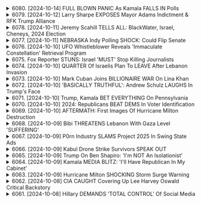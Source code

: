 <details>
<summary>6080. [2024-10-14] FULL BLOWN PANIC As Kamala FALLS IN Polls</summary><br>

<a href="https://www.youtube.com/watch?v=R8-JPe23gy4" target="_blank">
    <img src="https://img.youtube.com/vi/R8-JPe23gy4/maxresdefault.jpg" 
        alt="[Youtube]" width="200">
</a>

# FULL BLOWN PANIC As Kamala FALLS IN Polls

## 2024 選舉分析重點整理

以下就內容彙整出清晰、客觀的重點整理，使用正式用語並以條列格式呈現：

**一、 選民行為與趨勢**

*   **選民動態性：** 强调美国选民的意见并非固定不变，选民在每一次选举中都可能做出不同的投票选择。
*   **分裂票投票：** 反映越来越多的选民在不同层级（例如，总统、参院）投给不同政党的候选人，使得选举预估更加困难。
*   **身份政治與迎合：** 批评民主党傾向於基于选民的种族和族裔identity进行迎合，忽略了选民作为个体的多样化需求。
*   **種族身份政治：** 强调，民主黨過於依賴種族身份來爭取選票，忽略了個體選民的多样需求和关切。

**二、 選舉預測挑戰與偏見**

*   **民調誤差：** 担忧民调可能因为对2020年選舉結果的恐懼，而导致预测上的偏差。民調可能為了避免重蹈覆轍，而過度依賴過去的數據，导致预测結果失準。
*  **過度簡化選民：** 民調和政治分析常以過於簡化的方式描述選民，忽略了他們的複雜性。
*   **民調依賴歷史數據：** 質疑民調過度依賴過去的選舉結果，导致预测结果失準。

**三、 選舉策略與趨勢**

*   **共和黨的種族策略：** 指出共和黨若能在非裔選民中獲得顯著支持，將有機會在選舉中勝出。
*   **白人选票的重要性：** 強調白人选票仍是选举结果的关键，若共和黨能在白人选民中改善支持度，也能影響選舉結果。
*   **民主黨的族群迎合：** 批評民主黨傾向於迎合特定族群的選票，而忽略了選民的個別需求。

**四、 選舉分析總結**

*   **选举的不确定性：** 強調 2024 年選舉極具競爭性，結果難以預測。
*   **選民行为的复杂性：** 强调选民行为的复杂性，以及理解选民意愿的重要性。
*   **分裂票現象：** 反映了选民不再機械地按照政黨投票的情況，使得选举結果更難預測。
*   **選舉的健康意義：** 認為 選民的分裂投票現象，有助於加強民主進程，使選舉更具活力及意義。

**五、 對獨立媒體的呼籲**

*  **獨立媒體重要性：** 強調獨立媒體在提供客觀、多樣觀點方面的重要性。
*   **支持獨立媒體：** 呼籲觀眾支持獨立媒體，以確保媒體 diversity 及媒體自由。

希望以上整理對您有所幫助。
</details>

<details>
<summary>6079. [2024-10-12] Larry Sharpe EXPOSES Mayor Adams Indictment & RFK Trump Alliance</summary><br>

<a href="https://www.youtube.com/watch?v=F1echx8AGd0" target="_blank">
    <img src="https://img.youtube.com/vi/F1echx8AGd0/maxresdefault.jpg" 
        alt="[Youtube]" width="200">
</a>

# Larry Sharpe EXPOSES Mayor Adams Indictment & RFK Trump Alliance

## ラリー・シャープ ポッドキャスト内容 重点整理

**概要:** 独立系政治運動 AV24.org 代表 ラリー・シャープ氏のポッドキャスト内容の整理。RFK Jr.候補への影響、独立運動の役割、米国政治への影響に重点を置いています。

**1. アメリカ政治における独立系運動の影響力**

*   **メッセージの変更:** 独立系政治運動は、既存の二大政党（民主党・共和党）のメッセージに影響を与え、重要な問題を提起できる。特に今回の選挙では、RFK Jr.候補の影響で、健康問題や食糧問題への関心が高まっている。
*   **二大政党の改善:** 独立系運動は、既存の政治家たちにより良い政策を促し、より建設的な政治的対話を促す力がある。
*   **選挙結果への影響:** 独立運動は、直接的に選挙結果を変えることは難しいかもしれないが、結果に大きな影響を与える可能性があり、二大政党の候補が敗北する原因となる場合もある。

**2. ロバート・ケネディ・ジュニア(RFK Jr.)候補への影響**

*   **政治的アジェンダへの影響:** RFK Jr.が健康問題や食糧問題について積極的に語るようにしたのは、独立系運動の影響である。
*   **選挙戦略:** 独立系候補の存在が選挙結果に影響を与える可能性があり、二大政党の候補者が敗北する原因となる場合がある。
*   **既存政党への影響:** ジョー・スタイン氏の動きによって、ミシガン州でのハリス氏が苦戦していると主張。

**3. 独立系運動の役割と戦略**

*   **中間層への働きかけ:** 独立運動は、既存の二大政党に投票しない有権者層（無所属層）にアピールし、影響力を拡大させることを目指す。
*   **建設的対話の促進:** 独立系運動は既存政党間の対立を煽るのではなく、建設的な政治的対話を促し、より良い政策形成に貢献することを目指す。
*   **リバタリアン党との連携:** 独立系運動は、リバタリアン党などの他の独立系運動と協力し、影響力を高めることを目指す。

**4. AV24.org の活動概要**

*   **政策問題への取り組み:** AV24.orgは、様々な政策問題について調査・分析を行い、独自の視点を提供する。
*   **独立系運動の支援:** AV24.orgは、独立系運動を支援し、影響力を拡大させるための活動を行う。
*   **情報発信:** AV24.orgは、ウェブサイト、ソーシャルメディアなどを通じて、様々な情報を発信する。

**5. ラリー・シャープさんの情報**

*   **ウェブサイト:** AV24.org
*   **ソーシャルメディア:** YouTube、Facebook、Twitter (Google で「ラリー・シャープ」を検索。スペルミスに注意: 「E」付き)
*   **その他:** 70年代に活躍したプロレスラー「ラリー・シャープ(ホイール)」とは別人。
</details>

<details>
<summary>6078. [2024-10-11] Jeremy Scahill TELLS ALL: BlackWater, Israel, Cheneys, 2024 Election</summary><br>

<a href="https://www.youtube.com/watch?v=kVaVQxqxkNo" target="_blank">
    <img src="https://img.youtube.com/vi/kVaVQxqxkNo/maxresdefault.jpg" 
        alt="[Youtube]" width="200">
</a>

# Jeremy Scahill TELLS ALL: BlackWater, Israel, Cheneys, 2024 Election

## Breaking Points 讨论重点摘要 (文本内容)

**核心议题:** 巴以冲突、美国内政及民主党策略分析

**一、巴以冲突与人道主义危机**

*   **冲突现状:** 讨论聚焦于加沙地区持续的冲突，强调了人道主义危机和双方人员伤亡。
*   **信息审查与媒体责任:** 讨论强调了获取准确信息的重要性，并对主流媒體的潜在偏见进行了反思。
*   **国际责任与责任归属:**  强调了国际社会在解决冲突以及对平民保护方面的责任。

**二、美国国内政治与选举分析**

*   **特朗普的影响与支持者:** 深入分析了特朗普在选民群体中的持续吸引力，特别是那些感到被忽视和困境中的人群。 
*   **民主党策略的不足:** 指出民主党在吸引蓝领工人阶级和关注人道主义问题的选民方面的失误。
*   **选举责任与道德义务:** 讨论了选民的知情权，以及选民在决定支持的政治候选人时的道德考量。强调选民应基于个人信仰和道德准则做出选择，不应受到政治操纵。
*    **民主党对选举结果的反应**: 批评民主党在选举失败后倾向于将责任推卸给其他人（例如选举舞弊，选民选择等），而忽视自身策略的不足。
*   **对政治家责任的追问**: 强调政治家应为自身政策负责，并听取各方意见。 
*   **不同政治派别的共同点**: 强调不同政治观点的人们，都应该认真倾听对方的诉求和困境，寻求解决问题的方案。

**三、媒体与信息传播**

*   **信息真实性的重要性:** 讨论强调了核实信息来源，避免虚假信息传播的重要性。
*   **媒体的角色:** 媒体应以客观、公正的态度报道新闻，并承担起社会责任。
*   **倾听不同声音**: 强调倾听和理解不同政治观点和文化背景的人们的声音，才能更好地解决冲突和促进社会进步。

**四、 Breaking Points 节目推广**

*   **节目内容介绍**: Breaking Points 推出付费会员节目，提供每日完整的、未经裁剪的节目内容。
*   **节目参与方式**: 通过 breakingpoints.com 成为会员，即可收看完整节目和参与节目讨论。
*   **未来节目预告**: 介绍未来节目预告，及节目主持人在其他地方的活动。
</details>

<details>
<summary>6077. [2024-10-11] NEBRASKA Indy Polling SHOCK: Could Flip Senate</summary><br>

<a href="https://www.youtube.com/watch?v=5ShQaYeO8LM" target="_blank">
    <img src="https://img.youtube.com/vi/5ShQaYeO8LM/maxresdefault.jpg" 
        alt="[Youtube]" width="200">
</a>

# NEBRASKA Indy Polling SHOCK: Could Flip Senate

以下是針對文本的重點整理，以小節條列方式呈現，力求客觀與正式：

**一、主要參選者與選情概況**

*   **州級選情重點：** 關注在搖擺州的選情，尤其是人口遷移對選票版圖的影響。
*   **民主黨優勢：** 搖擺州的人口結構變化，特別是人口流入，可能利好民主黨選情。
*   **共和黨選情：** 特朗普的個人魅力可能有利於他提高選票，但需關注拉丁裔選民的支持度和中間選民的態度。

**二、搖擺州選情分析 (亞利桑那州、內華達州等)**

*   **人口遷移因素：** 搖摆州的選情受到人口流動的顯著影響。民主黨的論點為，可負擔的住房導致選民遷移到搖摆州，從而增加了民主黨選票。
*   **亞利桑那州：**
    *   拉美裔選民的投票意向：關注拉美裔選民，特别是墨西哥移民後代對民主黨和共和黨參選人的偏好。
    *   中間選民：強調中間選民的投票意向，以及對特朗普及其他候選人的態度。
*   **經濟因素:** 可負擔的住宅是影响搖擺州选情的关键。

**三、選民結構與中間派選民**

*   **分裂投票 (Split-Ticket Voting):**  
    *   分裂投票率低迷：2020年分裂投票率處於歷史低點，可能正在回升。
    *   選民模式：分析選民在不同層級選舉中的投票行為。
*   **中間派選民：**  
    *   中間派選民的偏好： 分析中間派選民傾向支持哪方。

**四、候選人分析**

*   **卡雷克（Lake）：** 某些選民對她評價不高。
*   **基奧（Gio）：**
    *   個人背景： 他個人的成長背景，可能更受到與他有相似經歷的選民的青睞。

**五、選情預測**

*   **搖擺州選情：**分析內華達州和亞利桑那州的可勝選程度，及與佛羅里達和德州的比較。
*   **特朗普的影響力：** 预估特朗普的得票率，以及對其他選情的影響程度。



希望這份整理能滿足你的需求，並提供清晰的重點。
</details>

<details>
<summary>6076. [2024-10-10] UFO Whistleblower Reveals 'Immaculate Constellation' Retrieval Program</summary><br>

<a href="https://www.youtube.com/watch?v=DybU9hZfTNo" target="_blank">
    <img src="https://img.youtube.com/vi/DybU9hZfTNo/maxresdefault.jpg" 
        alt="[Youtube]" width="200">
</a>

# UFO Whistleblower Reveals 'Immaculate Constellation' Retrieval Program

好的，以下為根據講者的內容整理的重點，使用正式用語和小節歸納，以條列格式呈現：

**一、不明飛行物 (UFO) / 不明空中現象 (UAP) 情報揭露與延遲**

*   **歷史背景:** 長期以來，美國政府對UFO/UAP資訊的揭露極為緩慢，甚至受到阻礙，例如在約翰·F·肯尼迪總統年代便出現相關干預的現象，以及後續CIA於1950 年代針對相關事件進行的情報收集與掩蓋行為。
*   **當前困境:** 儘管近來有所轉變，但信息公布進度仍然緩慢，甚至存在阻力，原因可能來自情報機構試圖避免暴露特殊存取項目（Special Access Programs）。
*   **政治干預:** 總統（如川普）及行政部門官員（如麥克·龐培歐）可能知悉UAP相關信息，但在公開方面受到限制，因為某些個人或機構認為，向公眾揭露此信息可能會產生不良影響。
*   **現任總統的風險：** 拜登總統被視作容易操縱的理想人選，因此情報機構可能避免向其透露敏感信息。

**二、延遲揭露的原因與策略**

*   **情報機構阻力：** 為了保護機密項目或掩蓋不法行為，情報機構可能積極阻礙UAP信息的公開。
*   **長期掩蓋：** 政府在數十年甚至更長時間內實行掩蓋策略，以避免公眾恐慌或維護國家安全。
*   **特殊存取項目：** 情報機構可能存在高度機密、僅限特定人士存取的項目，這些項目與UAP現象直接相關。
*   **政治操縱：** 政治領導人可能會出於自身政治目的而干擾UAP信息的公開。

**三、揭露進程與未來展望**

*   **國會行動：** 國會議員應要求行政部門公開UAP相關信息，並對掩蓋行為進行調查。
*   **總統職責：** 總統有責任向公眾披露UAP真相，並確保信息透明度。
*   **川普總統的建議：**  川普總統應履行法律義務，向公眾披露已知的所有 UAP 信息。
*   **歷史模式：** 長期掩蓋信息的趨勢表明，真相可能需要數十年才能浮出水面。

**四、政府掩蓋行為的推論**

*   **CIA 陰謀論：** 歷史上，CIA 經常被指控參與陰謀活動，例如在美國國內設置非法監控機構或與海外組織進行秘密合作。
*   **歷史事件：** 美國歷史上曾發生多起具有爭議性的事件，例如 USS Maine 號的爆炸事件，這些事件的真相至今仍備受爭議。

**五、信息獲取的困難性**

*   **時間延遲：** 政府掌握的信息可能需要數十年才能公之於眾。
*   **多層掩蓋：** 為了保護機密，情報機構可能會採取多層次的掩蓋策略。
*   **政治干預：** 政治領導人可能會出於自身政治目的而干擾信息獲取。

**總結:**

講者強調，政府長期以來對 UAP 信息的掩蓋，以及揭露進程中的種種阻力，揭示了對公眾知的真相可能需要很長時間才能水落石出。並呼籲國會議員和總統採取行動，確保信息透明度，讓美國人民了解真相。
</details>

<details>
<summary>6075. Fox Reporter STUNS: Israel 'MUST' Stop Killing Journalists</summary><br>

<a href="https://www.youtube.com/watch?v=8zEhyybsXCU" target="_blank">
    <img src="https://img.youtube.com/vi/8zEhyybsXCU/maxresdefault.jpg" 
        alt="[Youtube]" width="200">
</a>

# Fox Reporter STUNS: Israel 'MUST' Stop Killing Journalists


</details>

<details>
<summary>6074. [2024-10-10] QUARTER Of Israelis Plan To LEAVE After Lebanon Invasion</summary><br>

<a href="https://www.youtube.com/watch?v=oXUGl9MK8gs" target="_blank">
    <img src="https://img.youtube.com/vi/oXUGl9MK8gs/maxresdefault.jpg" 
        alt="[Youtube]" width="200">
</a>

# QUARTER Of Israelis Plan To LEAVE After Lebanon Invasion

## 以色列社會和政治局勢評析 (依據影片整理)

以下依據影片內容，整理以色列社會、政治和潛在危機的重點:

**一、社會分裂與動員危機**

*   **良心拒絕兵役人士的影響:** 以色列社會中日益增多的良心拒絕兵役人士 (佔人口25%-50%的可能性) 對國家安全構成威脅。 這些拒絕服役者不僅不為國防貢獻力量，還佔用國家資源並主導政治決策。
*   **社會動員能力下降:** 歷史上以色列社會能透過全民皆兵有效應對衝突，但目前社會分歧加劇且動員能力下降，對國家未來造成隱憂。
*   **生育率與人口結構：** 低出生率與人口結構問題 (大量拒絕兵役人口) 使得社會維持長期生存和發展能力受到挑戰，加劇社會不穩定因素。

**二、經濟與社會結構失衡**

*   **世俗群體為經濟支柱：** 以色列經濟主要依賴世俗群體，他們是經濟活動的真正推動力。
*   **福利依賴現象：** 某些族群主要依賴政府福利，並在政治上享有特定權益，長期而言對社會經濟造成負擔。
*   **經濟可持續性：** 這種不平衡的社會經濟結構讓人擔憂以色列社會的可持續發展能力，並加劇資源分配不均。

**三、政治與國際情勢的複雜性**

*   **雙重國籍人口與流動性：** 以色列擁有大量雙重國籍人口，具備更高的流動性，更容易尋找海外工作機會或移居國外。
*   **政治影響：** 特定政治人物（例如川普）的勝選可能加速以色列人才流失，進一步加劇社會矛盾。
*   **國際聯盟：** 以色列在死傷人數方面具備優勢，且在美國的默許下，能肆無忌惮地在區域内制造破坏。
*    **美國影響:** 美國對以色列的政策，以及國內對特朗普政策的回應會直接影響人才外流。
*   **與巴勒斯坦衝突：** 與巴勒斯坦衝突是長期存在的議題，但影片強調社會內部分裂才是更主要的問題。

**四、社會分歧與歷史比較**

*   **良心拒絕兵役與越戰:** 良心拒絕兵役的現象讓以色列社會聯想到越戰時期的美國，當時的社會也存在嚴重的分歧和抗戰運動。
*     **階級差異:** 社會分化加劇，特權階層得以逃避兵役，而勞動階層則不得不為國效力。
*   **美國歷史的借鑒：** 越戰對美國社會造成的創傷和分歧，為以色列提供了一個警示。

**五、對未來發展的擔憂**

*   **國家生存危機：** 在退役軍人減少、福利依賴人口增加的情況下，以色列能否在未來繼續生存下去，是一個嚴峻的挑戰。
*   **社會融合：** 如何彌合社會分歧，增強社會凝聚力，是解決以色列問題的关键所在。
*    **長期可持續性:** 由於國內社會結構失衡，以色列的長期可持續性令人擔憂。

總結來說, 影片認為以色列正面临著嚴峻的社會、經濟和政治挑戰，這些挑戰可能會危及国家的長期生存能力。
</details>

<details>
<summary>6073. [2024-10-10] Mark Cuban Joins BILLIONAIRE WAR On Lina Khan</summary><br>

<a href="https://www.youtube.com/watch?v=Kl73nLFZdw8" target="_blank">
    <img src="https://img.youtube.com/vi/Kl73nLFZdw8/maxresdefault.jpg" 
        alt="[Youtube]" width="200">
</a>

# Mark Cuban Joins BILLIONAIRE WAR On Lina Khan

## 重点摘要与分析：特朗普的经济政策、权力斗争与 2025 年税制法案

以下是对文段内容的整理、关键要点提取与分析，按逻辑小节划分：

**I. 特朗普政府的经济政策与支持者**

*   **支持关键群体：** 特朗普的竞选活动和政策主要迎合伊隆·马斯克（代表劳工权益的破坏者）等群体，并承诺延续 2017 年《减税与就业法案》（TCJA）的关键条款。
*   **政策倾向：** 特朗普政府倾向于支持经济利好企业、减税等政策，并可能在AI、加密货币、钢铁、工会和太阳能等领域进行税制调整。
*   **权力结构：**  批评称特朗普在之前的政权中没有充分雇佣足够多的支持者，尤其是拥有不同经济观点的支持者，导致政策执行可能受阻。

**II. 2025 年税制法案（TCJA）与未来经济战**

*   **核心问题：**  2025 年是 TCJA 的关键年份，届时或将面临大规模的政策调整与权力斗争。企业将积极争取延续减税政策。
*   **潜在冲突：**  共和党和民主党围绕税制政策存在分歧，特别是在蓝州（民主党执政的州）的税收问题上，共和党倾向于惩罚这些州，从而导致经济冲突。
*    **下院与上院的影响：** 由于在纽约和新泽西等地共和党支持率上升，这使得下院的共和党可能获得更多力量，导致税制政策调整，而上院可能受到更大程度的制约。

**III. 权力斗争与政治策略**

*   **党派分歧：**   共和党和民主党在关键的经济政策和税制改革上存在严重的党派分歧。
*    **策略：**   强调了共和党倾向于惩罚民主党执政的州，并以这种方式影响税收政策，以及这种策略可能对经济产生影响。

**IV.  未来经济政策的展望与风险评估**

*   **经济关键时期：**  未来十年（从 2025 年开始）是美国经济政策的关键时期，税制法案的调整将对 AI、加密货币、钢铁、工会、太阳能等领域产生重大影响。
*    **潜在风险：**  强调了税制问题是未来美国经济的风险所在，以及未来的政策调整将如何影响不同的产业和群体。

**V.  呼吁关注与行动**

*    **政策讨论：**  呼吁听众关注未来经济政策的讨论和改革。
*   **信息共享：**   鼓励观众支持独立媒体，关注 breakingpoints.com 上的信息和节目。

**总结：**

文段内容主要围绕特朗普的经济政策、未来的税制改革、权力斗争，以及 2025 年税制法案的影响展开。 文段强调了 2025 年将是美国经济政策的关键年份，并呼吁公众关注和参与未来的政策讨论。
</details>

<details>
<summary>6072. [2024-10-10] 'BASICALLY TRUTHFUL': Andrew Schulz LAUGHS In Trump's Face</summary><br>

<a href="https://www.youtube.com/watch?v=4jaJHr64oFM" target="_blank">
    <img src="https://img.youtube.com/vi/4jaJHr64oFM/maxresdefault.jpg" 
        alt="[Youtube]" width="200">
</a>

# 'BASICALLY TRUTHFUL': Andrew Schulz LAUGHS In Trump's Face

## 川普 & 哈里斯 選舉策略深度解讀：重點摘要

本篇内容為播客/影片节选的文本，主要分析了美國大选（暗示为 2024年）中，川普和哈里斯阵营的选举策略。以下为重点整理：

**一、 選舉策略核心：目標人口群體的聚焦**

*   **川普陣營:** 強烈針對**年輕男性**，視其為潛在投票群。分析顯示，年輕男性比例上而言更加保守。
*   **哈里斯陣營:** 傳統上仰賴頻繁投票的選民，但在選舉投票率較低的人群中落後。

**二、 策略應用：多元化傳播渠道的運用**

*   **播客的崛起:** 雙方陣營均積極利用播客作為選舉宣傳的主要渠道。
    *   **Call Her Daddy:** 該播客被認為是哈里斯陣營接觸年輕女性選民的重要渠道，但收聽型態多以純音頻為主，下載量甚至可能超過收聽次數。
    *   **傳統媒體&新興媒體結合:** 分析認為，此次大选是首次將播客作為選舉策略核心的選舉。
*   **現場動員的重要性:** 強調動員不常投票的選民(特别是年輕男性)，需要大量的資金和人力進行聯絡、提醒、宣傳，建立投票計畫，以提高投票率。

**三、 民調數據分析：選民基礎與潛在選票**

*   **哈里斯領先:** 在頻繁投票的選民(尤其是有穩定投票習慣者)中，哈里斯支持度持續領先。
*   **特朗普優勢:** 在不常投票的選民中，特朗普的支持度較領先。策略重点在于提高该人群的投票率。

**四、 戰略考量：政治操作與策略聯盟**

*   **“父親幫”(Daddy Gang):** 分析提及，該組織為政治操作的幕後推手，可能與哈里斯陣营的行動有關。
*   **社會人口統計學的影響:** 策略建議，若要打造真正的多元聯盟，可能集中力量爭取男性選民，儘管這種做法在社會層面上可能存在爭議。

**五、 選舉活動的資金投入：現場動員與網絡傳播**

*   **現場動員的重要性：** 強調現場動員的必要性，透過金錢和人力來聯絡選民、提醒投票、建立投票計畫。
*   **資金分配的考量：** 分析質疑，特朗普陣營可能尚未充分投入資金於現場動員活動，以激發不常投票民眾的投票意願。但強調，資金的有效分配有助於提升選民參與度和投票率。

**總結:** 分析指出，本次選舉的重點在於爭奪不常投票的選民，特別是年輕男性選民。如何有效動員並提升其投票率將決定選舉結果。陣營需要在資金、人力、策略上進行有效部署。
</details>

<details>
<summary>6071. [2024-10-10] Trump, Kamala BET EVERYTHING On Pennsylvania</summary><br>

<a href="https://www.youtube.com/watch?v=Il2J23JSPzc" target="_blank">
    <img src="https://img.youtube.com/vi/Il2J23JSPzc/maxresdefault.jpg" 
        alt="[Youtube]" width="200">
</a>

# Trump, Kamala BET EVERYTHING On Pennsylvania

## 賓夕法尼亞州選情分析 (根據文本整理)

**總體選情概覽:**

*   **趨勢膠著:** 賓夕法尼亞州選情逼近關鍵時刻，各方競爭激烈，選情呈現膠著狀態(Trump領先Harris 2個百分點)。
*   **廣告攻勢:** 各方候選人 (特朗普、哈里斯、麥可墨克)在賓夕法尼亞州進行大規模廣告投放，尤其以移民議題為核心。
*   **本地熱度**: 特朗普在賓夕法尼亞州巴特勒市與伊隆·馬斯克的集會，提升了當地支持者的熱情。

**選情關鍵點:**

*   **傳統投票模式:** 共和党的直接投票通常會比大都市地區或民主黨票倉更快完成統計，這可能會在初期造成某些先導態勢。
*   **選民熱情**: 特朗普的集會和馬斯克的參與，似乎激發了當地支持者的熱情，鼓勵他/她們不僅投票，還積極參與志願者工作，甚至參與地方政治。
*   **媒體影響**: 賓夕法尼亞州的媒體市場充斥各種政治廣告，選民飽受廣告轟炸，可能對選情造成干擾。
*   **人口動態**: 賓夕法尼亞州選民重視社區參與和人際互動，這可能影響選票的流向。
*   **議題關注**: 移民議題是本次選舉中的關鍵性議題，候選人競相以此作為廣告攻勢的重心。

**選情分析**:

*   **廣告攻勢的戰略重點**:
    *   移民是特朗普的廣告主要宣傳重點。
    *   麥可墨克嘗試將選民的注意導向羅對韋德案，強調波布·凱西在中絶議題上的激進立場。
*    **早期投票模式**: 共和黨直接投票速度較快，這可能會在初期造成誤導性的選票數字。
*   **選情變化**: 由於種種因素，包括候選人集會、廣告轟炸以及早期投票模式等，賓夕法尼亞州的選情瞬息萬變，難以預測。
*   **媒體關注**: 賓夕法尼亞州的選民長時間暴露於政治廣告之中，這對選民的判斷和選擇造成影響。

**總結**:

賓夕法尼亞州的選情複雜多變，受到各種因素的影響。廣告攻勢、傳統投票模式、選民熱情以及媒體關注等，共同塑造了本次選舉的結果。 由於選情膠著，賓夕法尼亞州預計將在本次選舉中扮演重要角色。
</details>

<details>
<summary>6070. [2024-10-10] 2024: Republicans BEAT DEMS In Voter Identification</summary><br>

<a href="https://www.youtube.com/watch?v=spTWX6ElVi8" target="_blank">
    <img src="https://img.youtube.com/vi/spTWX6ElVi8/maxresdefault.jpg" 
        alt="[Youtube]" width="200">
</a>

# 2024: Republicans BEAT DEMS In Voter Identification

## 政論節目錄音片段重點整理

以下為錄音片段的重點整理，分為政治人物評斷、選舉預測、世論調查分析與媒體報導評斷四大部分，採條列式呈現。

**A. 政治人物評斷:**

*   **卡瑪拉·哈里斯(Kamala Harris):** 評論者認為其應對能力不足，訪談表現不理想，缺乏說服力與清晰的論述。
*   **喬·拜登(Joe Biden):** 在經歷退任事件後，選情保持相對穩定。評論員指出，其支持度呈現停滯狀態，但仍保持領先地位。

**B. 選舉預測:**

*   **整體選情:** 選舉競爭激烈，各州選情膠著，許多關鍵戰地呈現超勢狀態。
*   **州際選情:** 各關鍵戰州選情接近打平，誤差範圍內，世論調查結果並未明顯揭示任何一方的優勢。
*   **選票領先:** 拜登目前於普選票方面領先約3個百分點，但關鍵戰州選情膠著，決定最終結果。

**C. 世論調查分析:**

*   **調查偏誤:** 過去世論調查對於共和黨及川普的支持度過低估，導致預測失敗。部分調查機構已調整調查方法，嘗試校正過往錯誤。
*   **樣本來源:** 部分調查公司依據選民過往投票紀錄進行樣本篩選，可能導致對選民趨勢的誤判，過度強調過去投票者而非新選民。
*   **調查數據解讀:** 依據2022年中期選結果分析，樣本來源選擇有助於更準確的反映選民趨勢，但可能忽略了近年選民偏好的變遷。
*   **不同機構之間的差異：** 根據調查方法，紐約時報等機構的調查顯示佛羅里達州民調大幅領先，而其他機構的調查則顯示選情接近。

**D. 媒體報導評斷:**

*   **調查方法：** 有些機構依賴選民自述過去投票記錄，可能會導致偏頗。
*   **報告結果：** 由於過往犯錯的關係，部分調查公司傾向於放大特朗普的支持度，以避免再次失誤。
*   **整體媒體效果：** 評論員認為，媒體對於選情動態的反應有限，未能充分反映選民偏好的變化。

**綜上所述：** 雖然各方面指標顯示選情接近，但世論調查的可靠性仍存在不確定性，媒體對選情的分析仍需謹慎看待。 選舉結果的變數仍然很大。
</details>

<details>
<summary>6069. [2024-10-10] AFTERMATH: First Images Of Hurricane Milton Destruction</summary><br>

<a href="https://www.youtube.com/watch?v=6qcLBtETV98" target="_blank">
    <img src="https://img.youtube.com/vi/6qcLBtETV98/maxresdefault.jpg" 
        alt="[Youtube]" width="200">
</a>

# AFTERMATH: First Images Of Hurricane Milton Destruction

## 對佛羅里達州颶風伊多的報導重點整理

**總覽：** 這段文字是對颶風伊多對佛羅里達州影響的報導，涵蓋自然災害衝擊面、經濟影響，與政治層面的反應和可能的發展。強調了這次事件的複雜性，以及自然災害與政府政策、居民生活、經濟發展之間的關聯。

**1. 颶風衝擊與防災應對：**

*   **災害程度：** 強調了佛羅里達州遭受了嚴重的颶風侵襲，並可能成為創紀錄的災害事件。（例如，千年一遇的災害頻繁發生）。
*   **疏散呼籲：** 呼籲居民遵守疏散命令以確保自身安全，並注意到疏散過程的困境。
*   **防災措施：** 強調了及時的疏散對於居民安全的重要性，並提及了疏散應對措施。

**2. 經濟影響評估：**

*   **保險行業挑戰：** 強調佛羅里達州面臨保險覆蓋危機，颶風造成的損害可能導致保險公司資金鏈斷裂。此次事件或成為保險行業的轉捩點。
*   **州政府財政負擔：** 預期需要聯邦政府的大筆援助（數十億美元），以重建佛羅里達州。
*   **經濟貢獻與財政負擔：** 表達了對佛羅里達州經濟貢獻的肯定（GDP總額），同時質疑其財政負擔的公平性（無所得稅但享受國家援助）。

**3. 政治反響與未來發展：**

*   **聯邦援助討論：** 提及對聯邦政府援助的討論，以及對援助模式的反思。
*   **政治動機：** 質疑在此次災難中的政治動機，包括政治人物的災害現場視察等。
*   **選舉影響：** 強調了州政府在保障疏散居民投票權上的努力，以及如何在災難中維護民主選舉權。

**4. 氣候變遷與風險：**

*   **氣候變遷影響：** 提及氣候變遷帶來的風險，強調了對傳統氣象預測的挑戰。
*   **高風險地區：** 強調了特定區域（例如佛羅里達州和加利福尼亞州）面臨的風險，以及風險加速上升的趨勢。
*   **安全假象：** 質疑了所謂“氣候避難點”的存在，並提醒人們所有地方都存在風險。

**5. 媒體關注與受眾呼應：**

*   **收視人口：** 強調了《Breaking Points》在佛羅里達州的觀眾群體，並感謝觀眾的支持。
*   **平台推廣：** 呼籲觀眾點贊、評論、分享影片，並通過breakingpointstocom訂閱節目。
*   **獨立媒體：** 鼓勵支持獨立媒體，共同推動媒體的未來發展。
</details>

<details>
<summary>6068. [2024-10-09] Bibi THREATENS Lebanon With Gaza Level 'SUFFERING'</summary><br>

<a href="https://www.youtube.com/watch?v=r-8K8Q90c8Y" target="_blank">
    <img src="https://img.youtube.com/vi/r-8K8Q90c8Y/maxresdefault.jpg" 
        alt="[Youtube]" width="200">
</a>

# Bibi THREATENS Lebanon With Gaza Level 'SUFFERING'

## 發言重點整理：以中東及國際關係為核心

以下根據提供的文本內容，提煉重點，以結構化的方式呈現，包含中東地區衝突、美國政策、外交努力等核心議題。

**一．中東地區衝突與人道危機**

*   **加薩衝突：** 強調了目前加薩地區正在發生的「大量屠殺」，並指責美國政府過去一年為此提供資金支持，質疑美國在此議題上的道德立場和權威性。
*   **人道援助問題：** 提及聯合國難民救濟與作品廳（UNRWA）的資金問題，認為這是解決人道危機的重要一步。
*   **衝突根源複雜：** 承認中東衝突是長期存在的複雜問題，並暗示了「斬首策略」（decapitation strategy）在解決衝突上的局限性，以及其有效性備受質疑。

**二．美國外交政策與道德權威**

*   **道德標準的質疑：** 核心疑問集中在：美國如何有權指導其他國家，卻未能在自身支持的衝突中保持道德立場。質疑美國以「普世價值」為基礎的外交政策，認為其在實踐中存在雙重標準。
*   **與衝突方接觸的困境：** 指出與像普丁、卡伊尼等被認為是戰爭罪犯、恐怖分子的人物談判的困難，以及美國政府在過去一年對加薩衝突提供資金支持的事實對美國在道德上的權威構成挑戰。
*   **國內政治壓力：** 在美國國內，不同政治派別對中東政策存在分歧，進步陣營也未能有效溝通並代表中東阿拉伯裔美國的利益。進一步解釋，在民主黨內，代表中亞的聲音沒有得到充分的重視，也影響了美國政府的政策制定。

**三．美國政府應採取的策略**

*   **外交解決方案的優先性：** 強調外交解決衝突的重要性，並認為應放棄軍事干預，轉向建設持久和平的道路。
*   **規範戰爭權力：** 呼籲規範戰爭權力，避免不必要的軍事介入。
*   **與伊朗恢復接觸：** 強調重新與伊朗就外交展開討論的重要性，以避免中東地區的進一步升級。
*   **拒絕戰爭、推進外交：** 以行動取代空談，堅持拒絕戰爭，積極推進外交接觸。

**四．組織者的觀點與活動**

*   **積極倡議：** 表示組織者（AT Njak）過去一年積極組織遊說行動，與議員及幕僚討論伊朗戰爭、停戰、禁止武器等議題。
*   **與中亞社群的合作：** 提到與美國中亞地區社群的緊密合作，並呼籲美國政府積極傾聽這些社群的需求。
*   **批評民主黨的不足：** 強調民主黨未能有效接觸中東阿拉伯裔美國社群，對政治代表性的不足表達不滿。

**總結：** 本文本核心主題圍繞中東地區的衝突、美國的外交政策與道德權威、以及美國國內組織者對政府行為的批判與呼籲。 強調了外交解决問題、尊重人道、堅持道德標準的必要性，及美國政府在處理中東問題時所面臨的多重挑戰。
</details>

<details>
<summary>6067. [2024-10-09] P0rn Industry SLAMS Project 2025 In Swing State Ads</summary><br>

<a href="https://www.youtube.com/watch?v=GmlLD409pKM" target="_blank">
    <img src="https://img.youtube.com/vi/GmlLD409pKM/maxresdefault.jpg" 
        alt="[Youtube]" width="200">
</a>

# P0rn Industry SLAMS Project 2025 In Swing State Ads

以下是该长篇谈话的重点整理，以条列和主题小结的方式呈现，力求清晰客观：

**I. 讨论核心：色情产业、社会议题及政治关联**

*   **议题核心：** 中心论点围绕色情产业，特别是其内容与青少年性认知塑造，以及对跨性别理念的影响。
*   **争议点：** 讨论涉及色情内容中的儿童性化，跨性别叙事的宣传及其与言论自由、财产权、性解放的复杂关系。
*   **主要论点：**  色情内容与社会议题（包括跨性别身份）之间可能存在关联，且其影响不容忽视。

**II. 内容要点 & 论述细节**

*   **跨性别议题及色情内容:**   
    *   演讲者认为色情内容在跨性别思潮传播中起了一定的推波助澜作用，并可能加剧青少年性认知偏差。
    *   有观点认为，部分转型失败的人（或未完全医学过渡者）可能存在色情成瘾问题，这与他们的心理健康状况和性别认同探索有关。
*   **政治影响与道德立场:**
    *   演讲者指出，在一些州，对色情内容（尤其是色情网站 Pornhub）的封锁与对堕胎 (Roe v Wade)限制同时推进，这使得人们可能认为共和党在“侵入卧室”进行监管。
    *   对某些公众人物（如特朗普）的性丑闻（如与斯托米·丹尼尔斯的关系）的提及，暗示性与权力之间的复杂关系。
    *   演讲者对某些媒体宣传色情内容的行为表示批评，认为其对社会价值观产生负面影响。
*   **内容监管的复杂性:**
    *   涉及言论自由、财产权与社会公共利益之间的平衡考虑。
    *   对色情内容封锁可能带来的社会反弹的担忧。

**III. 对演讲者立场的批判性审视**

*   **论证力度：** 演讲者在提出观点时，有时会缺乏充分的论据支持，例如对“内容导致”与“相关性”之间的区分不够明确。
*   **逻辑跳跃：** 部分论述存在逻辑跳跃，例如将色情内容与跨性别思潮之间的关系过度简化。
*   **语言风格：** 演讲者有时采用比较强烈的语言和主观评论，可能会削弱论证的可信度。
*     **写作风格的批评：** 演讲者对文稿的写作风格进行了批评，认为某些段落的文笔拙劣，并且使用了“智力拐杖”的修辞手法。

**IV. 演讲者观点总结**

*   演讲者认为色情产业对社会道德、性观念和性别认知产生重要影响，特别是对青少年。
*   呼吁社会各界对色情内容进行更严格的监管，并重视对青少年性教育的引导。
</details>

<details>
<summary>6066. [2024-10-09] Kabul Drone Strike Survivors SPEAK OUT</summary><br>

<a href="https://www.youtube.com/watch?v=lXz4GVUplZA" target="_blank">
    <img src="https://img.youtube.com/vi/lXz4GVUplZA/maxresdefault.jpg" 
        alt="[Youtube]" width="200">
</a>

# Kabul Drone Strike Survivors SPEAK OUT

## 文獻內容重點總結：美國對阿富汗兒童平民誤殺事件之分析

**引言**

本文獻主要分析2021美國的無人機導彈襲擊事件造成的平民傷亡，並探討事件背後隱藏的政策、責任和補償問題。文獻以事件受害者家屬的口述為基礎，並結合新聞報導與分析，揭示事件的複雜性與美國政府的回應。

**一、事件概述與傷亡情況**

*   2021年8月29日，美軍一架無人機發射的「地獄火」導彈在喀布爾外造成 7 名孩童與 3 名成人的死亡。
*   官方宣稱該襲擊針對的是一輛搭載自爆恐怖分子的車輛，且操作程序正確，屬於正當的襲擊。
*   受害者家屬描述了慘烈的場景，並對美軍的說詞提出質疑。

**二、美國政府的回應與立場**

*   美國政府對受害者表達哀悼，並承諾進行調查。
*   美國政府最初堅持該次襲擊的正當性，但後來承認可能出現「誤判」。
*   美國政府提供補償金，但強調該補償金並不等同於承認責任。美國聲稱補償是善意的姿態，而非法律上的義務。
*   美國政府在公開場合既表達歉意，又堅稱攻擊是正當的，造成了立場上的矛盾。

**三、政策檢討與責任追究**

*   文獻質疑美國政府在阿富汗撤軍後，對於潛在的恐怖主義威脅的研判與應對。
*   文獻批評美國政府對於目標確認的流程與準確性的把關。
*   文獻強調這種誤殺事件並不單純是偶發意外，而是可能源自於深層結構性的問題，需要對相關政策進行全面檢討。
*   文獻並指出，無論是政府或執行單位都應對此事件負起責任。

**四、補償議題與受害者立場**

*   儘管美國政府提供補償，但受害者家屬強調，金錢無法彌補親人逝去的生命，以及因此帶來的傷痛。
*   受害者家屬的寬容與原諒行為，引發對於正義與寬恕的反思。
*   受害者家屬表示希望能夠獲得正義，並見證責任得到追究。

**五、移民審查問題與官僚體系批判**

*   文獻並連結了美國在移民審查上存在的漏洞，指出美國未能有效甄別潛在的恐怖主義分子，造成對平民乃至於本身國民的威脅。
*   文獻批判美國官僚體系的無效性，指出這不僅導致誤傷事件的發生，更影響了安全防護工作。

**結論**

該文獻揭示了美國政府在阿富汗的行動所導致的平民傷亡，並提出了對於責任、正義、補償和政策檢討的深刻思考。文獻強調，避免類似悲劇的再度發生，需要改進情報收集、目標確認和決策流程，並對官僚體系進行改革。
</details>

<details>
<summary>6065. [2024-10-09] Trump On Ben Shapiro: 'I'm NOT An Isolationist'</summary><br>

<a href="https://www.youtube.com/watch?v=kvkYZcuDHcY" target="_blank">
    <img src="https://img.youtube.com/vi/kvkYZcuDHcY/maxresdefault.jpg" 
        alt="[Youtube]" width="200">
</a>

# Trump On Ben Shapiro: 'I'm NOT An Isolationist'

好的，以下是這段文字的重點整理，採用正式用語和結構化格式：

**總覽**

本段文字紀錄了一則政治時事評論，探討了以下主題：
*   美國國內政治：包括各方政治立場、選舉策略，以及對特定議題的迴響。
*   中東地緣政治：集中討論了阿布拉罕協議(Abraham Accords)對中東地區局勢的影響，以及2023年10月7日衝突事件。
*   媒體影響力：分析了不同媒體平台（如Breaking Points, Counterpoints, 以及特定電台節目）對選民態度的潛在影響。

**關鍵議題與論點**

*   **阿布拉罕協議與10月7日事件的對比:**
    *   共和黨將10月7日衝突歸因於阿布拉罕協議的中斷，認為協議促成了中東地區的和平與穩定，而拜登政府未能有效推動協議進一步發展。
    *   拜登政府則強調在協議基礎上繼續推動外交解決方案的努力，但缺乏明顯的進展。

*   **選舉策略與關鍵選民:**
    *   政治評論員指出，儘管媒體影響力有限，特定的節目（如Breaking Points）可能影響潛在選民的態度。
    *   重點關注未決票者，特別是受教育程度高、中產階級、郊區居民等群體。
    *   在選民說服方面，著重通過媒體討論特定議題，以說服搖擺選民。

*   **媒體影響力分析:**
    *   特定媒體(如哈沃德·斯特恩主持的節目)有能力吸引大量聽眾，並觸及特定選民群體。
    *   儘管如此，媒體討論對選民態度的影響往往有限，因為許多選民已經確立了政治立場。

*   **幕後勢力與利益關係:**
    *   賈內德·庫什納(Jared Kushar)在阿布拉罕協議的締約過程中扮演了重要角色，並擁有龐大的私募股權基金。
    *   庫什納與伊凡卡·特朗普在政治和商業領域的活動引發關注。

*   **通訊安全與情報蒐集:**
    *   美國情報機構可能使用一次性手機(burner phone)進行通訊，以確保通訊安全。
    *   美國情報機構可能使用通訊應用程式(WhatsApp)進行情報蒐集。

**重要人物**

*   **唐納·川普**(Donald Trump): 美國前總統、共和黨人士，阿布拉罕協議的倡導者。
*   **約瑟夫·拜登**(Joseph Biden): 美國總統，民主黨人士，阿布拉罕協議的推動者。
*   **賈內德·庫什納**(Jared Kushner): 美國商人、政治人物、唐納·川普的女婿，阿布拉罕協議的重要推動人。
*   **哈沃德·斯特恩**(Howard Stern): 美國電台節目主持。

希望以上整理對您有所幫助。
</details>

<details>
<summary>6064. [2024-10-09] Kamala MEDIA BLITZ: 'I'll Have Republican In My Cabinet'</summary><br>

<a href="https://www.youtube.com/watch?v=t0F2kdGEqY8" target="_blank">
    <img src="https://img.youtube.com/vi/t0F2kdGEqY8/maxresdefault.jpg" 
        alt="[Youtube]" width="200">
</a>

# Kamala MEDIA BLITZ: 'I'll Have Republican In My Cabinet'

## 對卡瑪拉·哈里斯採訪的反思和分析 (來自《Breaking Points》的討論)

這段討論集中分析了美國副總統卡瑪拉·哈里斯的一次訪談，以及隨後在多個領域出現的後續效應。

### 1. 卡瑪拉·哈里斯的訪談與相關爭議</h3>

* **核心議題：** 哈里斯的訪談內容涉及多個爭議性議題，包括外交政策、科技監管和個人立場。
* **訪談評價：** 總體而言，訪談受到批評，認為哈里斯在關鍵政策上的立場模糊不清，或缺乏清晰的原則性主張。
* **意識形態爭論：** 關於哈里斯的政治意識形態存在爭論，特別是她是否真正為一個“意識形態信奉者”，以及她對美國和全球力量的理解。

### 2. 科技監管與 FTC 管理層爭議</h3>

* **馬克·古班的立場：** 億萬富翁馬克·古班認為，卡馬拉·哈里斯不應讓 Lena Khan 繼續擔任聯邦貿易委員會(FTC)主席。因為他認為，這樣可能會危及美國在人工智能領域的竞争力。
* **科技監管的理念：** 古班支持通過立法而非訴訟來監管科技領域，認為訴訟監管效率低下，容易造成不确定性。
* **代理母的角色：** 古班通過公開表達支持哈里斯的立场，並提供政策建議，扮演了“代理母”的角色。他认为，这种方式可以更有效的影响政策制定。

### 3. 政治生態与選舉策略

* **后特朗普时代的现象：** 分析指出，后特朗普时代出現了新的政治现象。即政治人物更願意公開表達對候選人的支持，並參與政策制定。
* **权力与影响力：** 代理母模式揭示了金钱、权力和影响力在政治生态系统中的作用。富豪通過資助候選人、提供政策建議等方式，影響政治決策。
* **選舉進入最後階段：** 分析指出，距离选举日只有一个月的时间，哈里斯正面临着來自各方的严峻考验。但她仍然是與特朗普競爭的重要候選人。

**总结：**

这段讨论揭示了美國政治中的複雜性和多重利益纠葛。它分析了卡馬拉·哈里斯的政治立場、科技監管爭議，以及選舉策略。同時，还展现了金钱、权力和影响力在政治生态系统中作用。
</details>

<details>
<summary>6063. [2024-10-09] Hurricane Milton SHOCKING Storm Surge Warning</summary><br>

<a href="https://www.youtube.com/watch?v=0jE8UwkiM8k" target="_blank">
    <img src="https://img.youtube.com/vi/0jE8UwkiM8k/maxresdefault.jpg" 
        alt="[Youtube]" width="200">
</a>

# Hurricane Milton SHOCKING Storm Surge Warning

以下是文章的主要重點，以條列式呈現：

**一、 颶風威脅與風險：**

*   **災難級威脅：** 颶風正威脅坦帕灣地區，有可能造成破壞性影響。
*   **疏散困難：** 由於缺乏足夠的資源和計劃，許多人無法或不願疏散。
*   **人道主義危機：** 颶風可能導致大量的人員傷亡，並對基礎設施造成毀滅性影響。
*   **坦帕灣脆弱性：**該地區特殊地理環境增加了其遭受風暴潮的風險。

**二、 關鍵基礎設施風險：**

*   **供應鏈中斷：** 坦帕是重要港口，風暴將可能會中斷供應鏈，尤其是半導體，肥料，燃料和IV液的供應。
*   **軍事基地風險：**位於坦帕的MacDill空軍基地和Sencom基地將面臨風險，這可能影響到美國的全球軍事指揮與運作。
*   **能源供應風險：** 由於坦帕是佛州的燃料輸入中心，風暴可能會影響燃料供應，並造成進一步的供應鏈問題。
*   **IV液供應鏈問題：**IV液主要製造商受災，供應鏈中斷。

**三、 戰略影響：**

*   **美國整體國家安全：**對軍事基地，供應鏈和基礎設施的破壞將對美國國家安全產生長期影響。
*   **地緣政治影響：** 由於美國軍事力量的部署，以及全球供應鏈的干擾，可能出現地緣政治的影響。
*   **軍事部署地點：**坦帕對軍方具有戰略意義，是前往中東的便捷樞紐。

**四、 環境影響：**

*   **環境污染：**颶風可能導致佛羅里達州儲存的有害物質混合，造成嚴重的環境破壞。
*   **肥料問題：**佛羅里達州是肥料的重要出口地，但儲存空間有限，這可能加劇環境污染的風險。

**五、 供應鏈脆弱性：**

*   **供應鏈短缺：**颶風可能導致多個關鍵的供應鏈斷裂，導致各種商品和服務的短缺。
*   **缺乏應對能力：**由於缺乏足夠的資源和計劃，應對供應鏈中斷的能力有限。

**六、 對政治影響的反思：**

*   **政治宣傳：**政治家在危機中的言論和行為往往是為了吸引關注，但可能無法有效解決問題。
*   **疏散決定：** 疏散的決定往往是困難的，因為很多人不願意或無法疏散。
*   **缺乏責任：** 應對危機的各方缺乏足夠的責任感和問責制。

**七、 長期影響：**

*   **資源短缺：** 颶風可能導致阿巴拉契亞、北卡羅來納西部和佛羅里達州出現嚴重的資源短缺。
*   **重建挑戰：**坦帕的重建將是漫長而艱巨的過程，需要大量的資源和投入。
*   **社會影響：**飓风可能会对整个社会产生重大影响，包括心理、经济和社会层面。
</details>

<details>
<summary>6062. [2024-10-08] CIA CAUGHT Covering Up Lee Harvey Oswald Critical Backstory</summary><br>

<a href="https://www.youtube.com/watch?v=5MXMIPA9JeU" target="_blank">
    <img src="https://img.youtube.com/vi/5MXMIPA9JeU/maxresdefault.jpg" 
        alt="[Youtube]" width="200">
</a>

# CIA CAUGHT Covering Up Lee Harvey Oswald Critical Backstory

## JFK 刺殺事件相關資訊整理 (基於提供的文本)

**核心主張:** 文本的核心是揭露 JFK 遇刺事件背後的權力機構干預與信息封鎖，並強調持續覆蓋真相的重要性。

**I. 事件背景與主要論點**

*   **持續的陰謀：** 文本暗示，JFK 遇刺並非單純的孤立事件，而是與美國政府內部的強硬派力量、冷戰時期策略以及CIA的行動緊密相關。
*   **JFK 的和平立場：**  JFK 試圖結束冷戰、避免在古巴開戰、逐步從越南撤兵，這些政策觸及了美國政府內某些勢力的利益。
*   **美國霸權 (Pax Americana) 的演變：** 文本認為，JFK 遇刺後，美國政府內強硬派勢力掌握主導權，持續推動美國在全球範圍內建立霸權，並以此為目標，持續進行軍事干預與地緣政治操作。

**II. CIA 涉入與信息封鎖**

*   **可能的參與：** 文本暗示 CIA 可能直接參與或知情 JFK 遇刺行動。
*   **信息控制：** CIA 及其他權威機構持續壓制真相、掩蓋關鍵證據、散布虛假資訊，以保護自身權益。
*   **虛假理論的推駁：** 文本批評了許多流行的 JFK 遇刺陰謀論，特別是關於特勤局槍手誤傷 JFK 的說法，並指出缺乏證據支持。

**III. 重要人物態度與政治影響**

*   **後續總統的反應：** 文本認為，從 LBJ 到尼克生，後續總統均認為 JFK 遇刺事件可能由 CIA 所策畫，並以此為基礎做出決策。
*   **FBI 的影響力：** 文本認為，CIA 受到 FBI 的震懾，後續的決策受到 FBI 的影響。
*   **對特朗普政府的影響：** 文本推測，特朗普未能公開相關文件，很可能是受到了美國權力機構的壓力所導致。

**IV. 對話者呼籲與建議**

*   **持續揭露真相：** 呼籲民眾持續關注此事，揭露真相，並且積極參與資訊傳播。
*   **支持獨立媒體：** 強調支持獨立媒體的重要性，鼓勵消費者訂閱獨立媒體，以促進媒體的多樣性與自主性。
*   **對歷史的警惕：** 提醒民眾要從歷史中汲取教訓，避免重蹈覆轍。

**總結:**

文本對 JFK 遇刺事件提出了深刻的解讀，並呼籲民眾保持警惕，積極探索真相，以促進更透明、更自由的社會。
</details>

<details>
<summary>6061. [2024-10-08] Hillary DEMANDS 'TOTAL CONTROL' Of Social Media</summary><br>

<a href="https://www.youtube.com/watch?v=eE8eANlUsys" target="_blank">
    <img src="https://img.youtube.com/vi/eE8eANlUsys/maxresdefault.jpg" 
        alt="[Youtube]" width="200">
</a>

# Hillary DEMANDS 'TOTAL CONTROL' Of Social Media

## 希拉里·克林頓言論及言論管控爭議之整理

以下根據原文內容，整理希拉里·克林頓的言論分析，以及由此衍生的言論自由及管控之爭議，並分為幾個小節說明：

**一、言論管控意涵及擔憂**

*   **主張網路言論監控：** 克林頓暗示需要對網路內容進行監控與管制，以應對潛在的政治影響和不實訊息（原文未直接提到，但言外之意）。
*   **定義範圍擴大擔憂：** 公民擔心過於寬泛的定義可能限制言論自由，尤其是在對待以色列的批評，被視為潛在的反猶太主義言論而受制裁。
*   **定義外包之爭議：** 將反猶太主義的定義外包給民間組織，並由該組織掌控網站內容，導致定義可能隨之改變，被批評為違憲。

**二、言論自由歷史脈絡及案例**

*   **「劇場內火警案」的歷史聯想：** 提到過去的案例，在美國一戰時期，社會主義者因倡議反對徵兵而受打壓，而該案例中「在擁擠的劇場內高喊火警」被用作為鎮壓言論的藉口。
*    **言論自由要素：**  在「劇場內火警」案例中，需要具備特定條件才構成犯罪，即知曉謊言，並且藉此引起恐慌。

**三、言論管控延伸至學術及社會議題**

*   **學術研究之限制：** 對歷史事件或政治議題的學術研究，可能會因不符合某些特定觀點（例如捐款者的立場）而受到限制。
*    **BDS運動的限制**:  支持抵制，撤資，制裁以色列的 BDS運動可能受到法律限制。
*    **反猶太主義定義問題**:  批評以色列被視為反猶太主義，此定義可能被濫用於打壓批評或不同立場的人。

**四、對獨立媒體及新聞自由的呼籲**

*    **支持獨立媒體**:  鼓勵大家支持獨立媒體，以確保訊息的多元性及客觀性。
*    **呼籲媒體自由**:   鼓勵更多公民參與到支持媒體自由的行列中來，以促進訊息流通的自由。
*   **呼籲分享與支持**:呼籲觀眾按讚留言分享，支持節目，以擴大影響力。

**總結：**

克林頓的言論引發了對言論自由的深入思考，及對權力機構可能濫用言論管控權力的擔憂。 相關討論涉及歷史案例、學術自由、政治立場等，突顯了言論自由與權力制衡的重要性。
</details>

